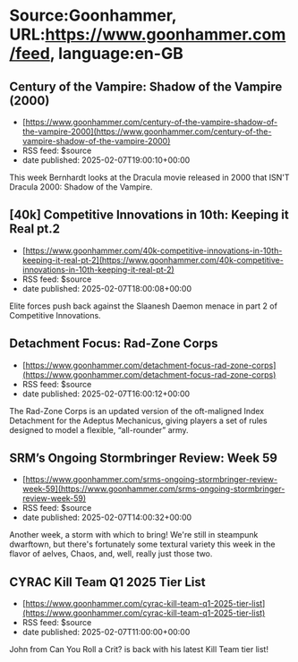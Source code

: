 # Source:Goonhammer, URL:https://www.goonhammer.com/feed, language:en-GB

## Century of the Vampire: Shadow of the Vampire (2000)
 - [https://www.goonhammer.com/century-of-the-vampire-shadow-of-the-vampire-2000](https://www.goonhammer.com/century-of-the-vampire-shadow-of-the-vampire-2000)
 - RSS feed: $source
 - date published: 2025-02-07T19:00:10+00:00

This week Bernhardt looks at the Dracula movie released in 2000 that ISN'T Dracula 2000: Shadow of the Vampire.

## [40k] Competitive Innovations in 10th: Keeping it Real pt.2
 - [https://www.goonhammer.com/40k-competitive-innovations-in-10th-keeping-it-real-pt-2](https://www.goonhammer.com/40k-competitive-innovations-in-10th-keeping-it-real-pt-2)
 - RSS feed: $source
 - date published: 2025-02-07T18:00:08+00:00

Elite forces push back against the Slaanesh Daemon menace in part 2 of Competitive Innovations.

## Detachment Focus: Rad-Zone Corps
 - [https://www.goonhammer.com/detachment-focus-rad-zone-corps](https://www.goonhammer.com/detachment-focus-rad-zone-corps)
 - RSS feed: $source
 - date published: 2025-02-07T16:00:12+00:00

The Rad-Zone Corps is an updated version of the oft-maligned Index Detachment for the Adeptus Mechanicus, giving players a set of rules designed to model a flexible, “all-rounder” army.

## SRM’s Ongoing Stormbringer Review: Week 59
 - [https://www.goonhammer.com/srms-ongoing-stormbringer-review-week-59](https://www.goonhammer.com/srms-ongoing-stormbringer-review-week-59)
 - RSS feed: $source
 - date published: 2025-02-07T14:00:32+00:00

Another week, a storm with which to bring! We're still in steampunk dwarftown, but there's fortunately some textural variety this week in the flavor of aelves, Chaos, and, well, really just those two.

## CYRAC Kill Team Q1 2025 Tier List
 - [https://www.goonhammer.com/cyrac-kill-team-q1-2025-tier-list](https://www.goonhammer.com/cyrac-kill-team-q1-2025-tier-list)
 - RSS feed: $source
 - date published: 2025-02-07T11:00:00+00:00

John from Can You Roll a Crit? is back with his latest Kill Team tier list!

